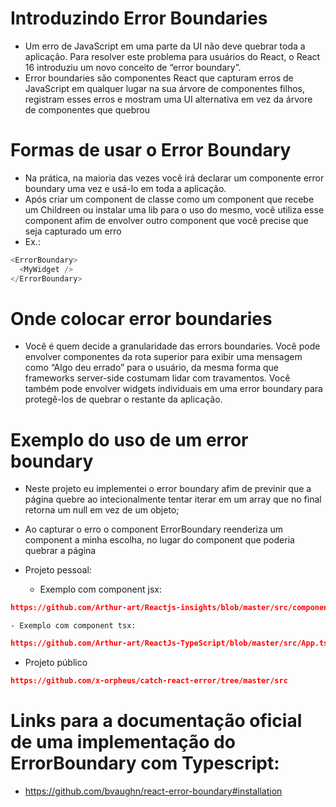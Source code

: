 # Introduzindo Error Boundaries
- Um erro de JavaScript em uma parte da UI não deve quebrar toda a aplicação. Para resolver este problema para usuários do React, o React 16 introduziu um novo conceito de “error boundary”.
- Error boundaries são componentes React que capturam erros de JavaScript em qualquer lugar na sua árvore de componentes filhos, registram esses erros e mostram uma UI alternativa em vez da árvore de componentes que quebrou

# Formas de usar o Error Boundary
- Na prática, na maioria das vezes você irá declarar um componente error boundary uma vez e usá-lo em toda a aplicação.
- Após criar um component de classe como um component que recebe um Childreen ou instalar uma lib para o uso do mesmo, você utiliza esse component afim de envolver outro component que você precise que seja capturado um erro
- Ex.:
```js
<ErrorBoundary>
  <MyWidget />
</ErrorBoundary>
```

# Onde colocar error boundaries
- Você é quem decide a granularidade das errors boundaries. Você pode envolver componentes da rota superior para exibir uma mensagem como “Algo deu errado” para o usuário, da mesma forma que frameworks server-side costumam lidar com travamentos. Você também pode envolver widgets individuais em uma error boundary para protegê-los de quebrar o restante da aplicação.

# Exemplo do uso de um error boundary
- Neste projeto eu implementei o error boundary afim de previnir que a página quebre ao intecionalmente tentar iterar em um array que no final retorna um null em vez de um objeto;
- Ao capturar o erro o component ErrorBoundary reenderiza um component a minha escolha, no lugar do component que poderia quebrar a página

- Projeto pessoal:
	- Exemplo com component jsx:
```json
https://github.com/Arthur-art/Reactjs-insights/blob/master/src/components/ErrorBoundary/index.jsx
```
	- Exemplo com component tsx:
```json
https://github.com/Arthur-art/ReactJs-TypeScript/blob/master/src/App.tsx
```
- Projeto público
```json
https://github.com/x-orpheus/catch-react-error/tree/master/src
```

# Links para a documentação oficial de uma implementação do ErrorBoundary com Typescript:
- https://github.com/bvaughn/react-error-boundary#installation

